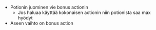 - Potionin juominen vie bonus actionin
	- Jos haluaa käyttää kokonaisen actionin niin potionista saa max hyödyt
- Aseen vaihto on bonus action